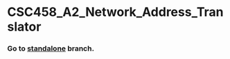 # CSC458_A2_Network_Address_Translator

### Go to [standalone](https://github.com/Shuo-Niu/CSC458_A2_Network_Address_Translator/tree/standalone) branch.

